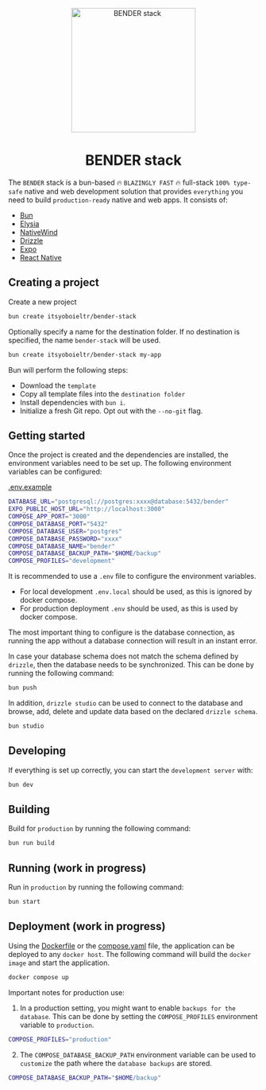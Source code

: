 <p align="center">
  <img src="https://github.com/itsyoboieltr/bender-stack/assets/72046715/9b20eaa6-5e01-4b12-aa01-afc56c90d7d5" width="250" alt="BENDER stack">
</p>

<h1 align="center">
  BENDER stack
</h1>

The `BENDER` stack is a bun-based 🔥 `BLAZINGLY FAST` 🔥 full-stack `100% type-safe` native and web development solution that provides `everything` you need to build `production-ready` native and web apps. It consists of:

- [Bun](https://bun.sh)
- [Elysia](https://elysiajs.com)
- [NativeWind](https://www.nativewind.dev/)
- [Drizzle](https://orm.drizzle.team)
- [Expo](https://expo.dev/)
- [React Native](https://reactnative.dev/)

## Creating a project

Create a new project

```bash
bun create itsyoboieltr/bender-stack
```

Optionally specify a name for the destination folder. If no destination is specified, the name `bender-stack` will be used.

```bash
bun create itsyoboieltr/bender-stack my-app
```

Bun will perform the following steps:

- Download the `template`
- Copy all template files into the `destination folder`
- Install dependencies with `bun i`.
- Initialize a fresh Git repo. Opt out with the `--no-git` flag.

## Getting started

Once the project is created and the dependencies are installed, the environment variables need to be set up. The following environment variables can be configured:

[.env.example](.env.example)

```bash
DATABASE_URL="postgresql://postgres:xxxx@database:5432/bender"
EXPO_PUBLIC_HOST_URL="http://localhost:3000"
COMPOSE_APP_PORT="3000"
COMPOSE_DATABASE_PORT="5432"
COMPOSE_DATABASE_USER="postgres"
COMPOSE_DATABASE_PASSWORD="xxxx"
COMPOSE_DATABASE_NAME="bender"
COMPOSE_DATABASE_BACKUP_PATH="$HOME/backup"
COMPOSE_PROFILES="development"
```

It is recommended to use a `.env` file to configure the environment variables.

- For local development `.env.local` should be used, as this is ignored by docker compose.
- For production deployment `.env` should be used, as this is used by docker compose.

The most important thing to configure is the database connection, as running the app without a database connection will result in an instant error.

In case your database schema does not match the schema defined by `drizzle`, then the database needs to be synchronized. This can be done by running the following command:

```bash
bun push
```

In addition, `drizzle studio` can be used to connect to the database and browse, add, delete and update data based on the declared `drizzle schema`.

```bash
bun studio
```

## Developing

If everything is set up correctly, you can start the `development server` with:

```bash
bun dev
```

## Building

Build for `production` by running the following command:

```bash
bun run build
```

## Running (work in progress)

Run in `production` by running the following command:

```bash
bun start
```

## Deployment (work in progress)

Using the [Dockerfile](Dockerfile) or the [compose.yaml](compose.yaml) file, the application can be deployed to any `docker host`. The following command will build the `docker image` and start the application.

```bash
docker compose up
```

Important notes for production use:

1. In a production setting, you might want to enable `backups for the database`. This can be done by setting the `COMPOSE_PROFILES` environment variable to `production`.

```bash
COMPOSE_PROFILES="production"
```

2. The `COMPOSE_DATABASE_BACKUP_PATH` environment variable can be used to `customize` the path where the `database backups` are stored.

```bash
COMPOSE_DATABASE_BACKUP_PATH="$HOME/backup"
```
